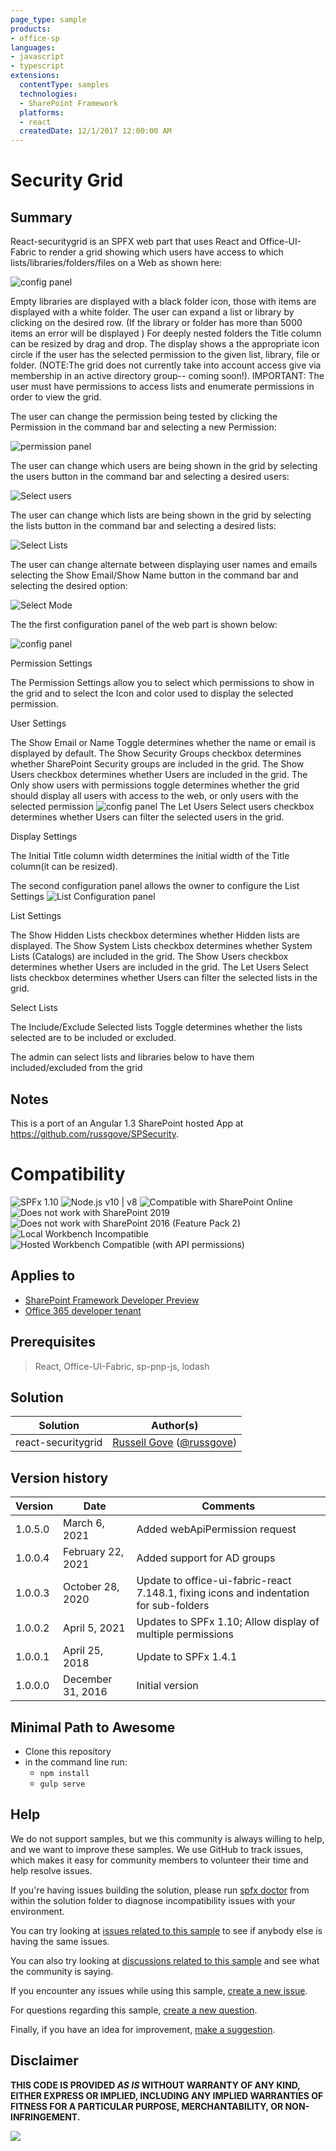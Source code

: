 ```yaml
---
page_type: sample
products:
- office-sp
languages:
- javascript
- typescript
extensions:
  contentType: samples
  technologies:
  - SharePoint Framework
  platforms:
  - react
  createdDate: 12/1/2017 12:00:00 AM
---
```

# Security Grid

## Summary

React-securitygrid is an SPFX web part that uses React and Office-UI-Fabric to render a grid showing which users have access to which lists/libraries/folders/files on a Web as shown here:

![config panel](./src/images/MainDisplay.gif)

Empty libraries are displayed with a black folder icon, those with items are displayed with a white folder. The user can expand a list or library by clicking on the desired row. (If the library or folder has more than 5000 items an error will be displayed ) For deeply nested folders the Title column can be resized by drag and drop. The display shows a the appropriate icon circle if the user has the selected permission to the given list, library, file or folder. (NOTE:The grid does not currently take into account access give via membership in an active directory group-- coming soon!). IMPORTANT: The user must have permissions to access lists and enumerate permissions in order to view the grid.

The user can change the permission being tested by clicking the Permission in the command bar and selecting a new Permission:

![permission panel](./src/images/selectPermissionsPopout.PNG)

The user can change which users are being shown in the grid by selecting the users button in the command bar and selecting a desired users:

![Select users](./src/images/SelectUsersPopout.PNG)

The user can change which lists are being shown in the grid by selecting the lists button in the command bar and selecting a desired lists:

![Select Lists](./src/images/Selectlistspopout.PNG)

The user can change alternate between displaying user names and emails  selecting the Show Email/Show Name button in the command bar and selecting the desired option:

![Select Mode](./src/images/SelectDisplayModePopout.PNG)

The the first configuration panel of the web part is shown below:

![config panel](./src/images/Configuration.PNG)

Permission Settings

The Permission Settings allow you to select which permissions to show in the grid and to select the Icon and color used to display the selected permission.

User Settings

The Show Email or Name Toggle determines whether the name or email is displayed by default.
The Show Security Groups checkbox determines whether SharePoint Security groups are included in the grid.
The Show Users checkbox determines whether Users are included in the grid.
The Only show users with permissions toggle determines whether the grid should display all users with access to the web, or only users with the selected permission
![config panel](./src/images/Permissions.gif)
The Let Users Select users checkbox determines whether Users can filter the selected users in the grid.

Display Settings

The Initial Title column width determines the initial width of the Title column(it can be resized).

The second configuration panel allows the owner to configure the List Settings
![List Configuration panel](./src/images/ListConfiguration.PNG)

List Settings

The Show Hidden Lists checkbox determines whether Hidden lists  are displayed.
The Show System Lists checkbox determines whether System Lists (Catalogs) are included in the grid.
The Show Users checkbox determines whether Users are included in the grid.
The Let Users Select lists checkbox determines whether Users can filter the selected lists in the grid.

Select Lists

The Include/Exclude Selected lists Toggle determines whether the lists selected are to be included or excluded.

The admin can select lists and libraries below to have them included/excluded from the grid

## Notes

This is a port of an Angular 1.3 SharePoint hosted App at https://github.com/russgove/SPSecurity.

# Compatibility

![SPFx 1.10](https://img.shields.io/badge/SPFx-1.10.0-green.svg) 
![Node.js v10 | v8](https://img.shields.io/badge/Node.js-v10%20%7C%20v8-green.svg) 
![Compatible with SharePoint Online](https://img.shields.io/badge/SharePoint%20Online-Compatible-green.svg)
![Does not work with SharePoint 2019](https://img.shields.io/badge/SharePoint%20Server%202019-Incompatible-red.svg)
![Does not work with SharePoint 2016 (Feature Pack 2)](https://img.shields.io/badge/SharePoint%20Server%202016%20(Feature%20Pack%202)-Incompatible-red.svg "SharePoint Server 2016 Feature Pack 2 requires SPFx 1.1")
![Local Workbench Incompatible](https://img.shields.io/badge/Local%20Workbench-Incompatible-red.svg "Requires access to SharePoint content")
![Hosted Workbench Compatible (with API permissions)](https://img.shields.io/badge/Hosted%20Workbench-Compatible%20(with%20API%20permissions)-yellow.svg)

## Applies to

* [SharePoint Framework Developer Preview](https://docs.microsoft.com/sharepoint/dev/spfx/sharepoint-framework-overview)
* [Office 365 developer tenant](https://docs.microsoft.com/sharepoint/dev/spfx/set-up-your-developer-tenant)

## Prerequisites

> React, Office-UI-Fabric, sp-pnp-js, lodash

## Solution

Solution|Author(s)
--------|---------
 react-securitygrid | [Russell Gove](https://github.com/russgove) ([@russgove](https://twitter.com/russgove))

## Version history

Version|Date|Comments
-------|----|--------
1.0.5.0|March 6, 2021 | Added webApiPermission request
1.0.0.4|February 22, 2021 | Added support for AD groups
1.0.0.3|October 28, 2020 | Update to office-ui-fabric-react 7.148.1, fixing icons and indentation for sub-folders 
1.0.0.2|April 5, 2021| Updates to SPFx 1.10; Allow display of multiple permissions
1.0.0.1|April 25, 2018|Update to SPFx 1.4.1
1.0.0.0|December 31, 2016|Initial version


## Minimal Path to Awesome

- Clone this repository
- in the command line run:
  - `npm install`
  - `gulp serve`


## Help

We do not support samples, but we this community is always willing to help, and we want to improve these samples. We use GitHub to track issues, which makes it easy for  community members to volunteer their time and help resolve issues.

If you're having issues building the solution, please run [spfx doctor](https://pnp.github.io/cli-microsoft365/cmd/spfx/spfx-doctor/) from within the solution folder to diagnose incompatibility issues with your environment.

You can try looking at [issues related to this sample](https://github.com/pnp/sp-dev-fx-webparts/issues?q=label%3A%22sample%3A%20react-securitygrid") to see if anybody else is having the same issues.

You can also try looking at [discussions related to this sample](https://github.com/pnp/sp-dev-fx-webparts/discussions?discussions_q=react-securitygrid) and see what the community is saying.

If you encounter any issues while using this sample, [create a new issue](https://github.com/pnp/sp-dev-fx-webparts/issues/new?assignees=&labels=Needs%3A+Triage+%3Amag%3A%2Ctype%3Abug-suspected%2Csample%3A%20react-securitygrid&template=bug-report.yml&sample=react-securitygrid&authors=@russgove&title=react-securitygrid%20-%20).

For questions regarding this sample, [create a new question](https://github.com/pnp/sp-dev-fx-webparts/issues/new?assignees=&labels=Needs%3A+Triage+%3Amag%3A%2Ctype%3Aquestion%2Csample%3A%20react-securitygrid&template=question.yml&sample=react-securitygrid&authors=@russgove&title=react-securitygrid%20-%20).

Finally, if you have an idea for improvement, [make a suggestion](https://github.com/pnp/sp-dev-fx-webparts/issues/new?assignees=&labels=Needs%3A+Triage+%3Amag%3A%2Ctype%3Aenhancement%2Csample%3A%20react-securitygrid&template=question.yml&sample=react-securitygrid&authors=@russgove&title=react-securitygrid%20-%20).

## Disclaimer

**THIS CODE IS PROVIDED *AS IS* WITHOUT WARRANTY OF ANY KIND, EITHER EXPRESS OR IMPLIED, INCLUDING ANY IMPLIED WARRANTIES OF FITNESS FOR A PARTICULAR PURPOSE, MERCHANTABILITY, OR NON-INFRINGEMENT.**


<img src="https://telemetry.sharepointpnp.com/sp-dev-fx-webparts/samples/react-securitygrid" />
